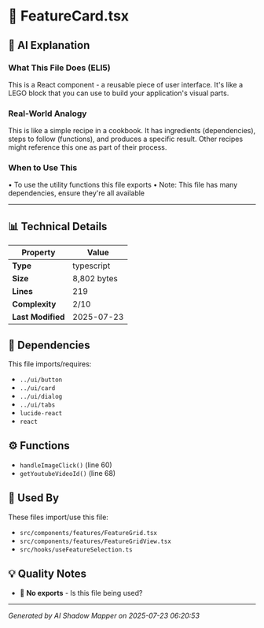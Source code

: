 # 📄 FeatureCard.tsx

## 🤖 AI Explanation

### What This File Does (ELI5)
This is a React component - a reusable piece of user interface. It's like a LEGO block that you can use to build your application's visual parts.

### Real-World Analogy
This is like a simple recipe in a cookbook. It has ingredients (dependencies), steps to follow (functions), and produces a specific result. Other recipes might reference this one as part of their process.

### When to Use This
• To use the utility functions this file exports
• Note: This file has many dependencies, ensure they're all available

---

## 📊 Technical Details

| Property | Value |
|----------|-------|
| **Type** | typescript |
| **Size** | 8,802 bytes |
| **Lines** | 219 |
| **Complexity** | 2/10 |
| **Last Modified** | 2025-07-23 |

## 🔗 Dependencies

This file imports/requires:

- `../ui/button`
- `../ui/card`
- `../ui/dialog`
- `../ui/tabs`
- `lucide-react`
- `react`

## ⚙️ Functions

-  `handleImageClick()` (line 60)
-  `getYoutubeVideoId()` (line 68)

## 🔄 Used By

These files import/use this file:

- `src/components/features/FeatureGrid.tsx`
- `src/components/features/FeatureGridView.tsx`
- `src/hooks/useFeatureSelection.ts`

## 💡 Quality Notes

- 🤔 **No exports** - Is this file being used?

---
*Generated by AI Shadow Mapper on 2025-07-23 06:20:53*
